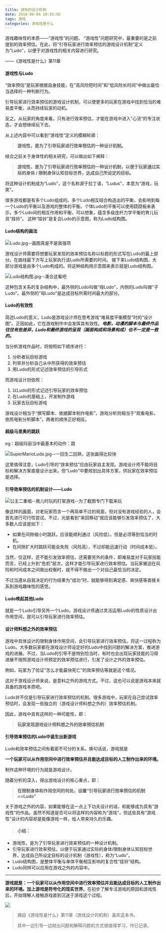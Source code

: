 ```yaml
---
title: 游戏的设计机制
date: 2016-06-04 18:55:56
tags: 游戏
categories: 游戏性是什么
---
```


游戏趣味性的本质——“游戏性”的问题。
“游戏性”问题研究中，最重要的是之前提到的效率预估。在此，将“引导玩家进行效率预估的游戏设计机制”定义为“Ludo”，以便于对游戏性的相关内容进行研究。

——《游戏性是什么》第11章

#### 游戏性与Ludo

“效率预估”是玩家根据自身技能，在“高风险短时间”和“低风险长时间”中做出最恰当选择的一种判断行为。

引导玩家进行效率预估的游戏设计机制，可以使更多的玩家在游戏中找到恰当的难易度平衡，从而持续玩家的动机。

反之，从玩家的角度来看，只有进行效率预估，才能在游戏中进入“心流”的专注状态，才会想继续玩下去。

从上述内容中可以看到“游戏性”定义的模糊轮廓：

> **游戏性，是为了引导玩家进行效率预估的一种设计机制。**

结合之前关于身体性的相关研究，可以做出如下阐释：

> **游戏性，是为了引导玩家进行效率预估的一种设计机制，以便于玩家通过实际的身体 / 限制身体认知目标世界，达成自己所设定的目标。**

将这种设计机制成为“Ludo”，这个名称源于拉丁语，“Ludus”，本意为“游戏，玩笑”。

很多游戏都是有多个Ludo组成的。多个Ludo相互结合构造出的平衡，会影响到每一个Ludo的平衡以及游戏的整体的平衡。个体Ludo的平衡可以使用跷跷板来表示，多个Ludo间的相互作用和平衡，可以想象，蕴含多级连杆力学平衡的育儿玩具“挂铃”。
这种“挂铃”是复合Ludo的示意图，称为Ludo结构图。

#### Ludo结构的画法

![Ludo.jpg--画图真是不是我强项](http://upload-images.jianshu.io/upload_images/1171873-a4aa6bb7d7161757.jpg?imageMogr2/auto-orient/strip%7CimageView2/2/w/1240)

游戏设计师需要将想要玩家发现的效率预估名称以标题的形式写在Ludo的最上部分。在曲线最下方写上玩家执行该Ludo所需要的时间。
接下来Ludo结构图，大部分游戏是由多个Ludo构成的。将这种结构用示意图来表示就是Ludo结构图。

![Ludo结构图.jpg--凑合这看吧](http://upload-images.jianshu.io/upload_images/1171873-043d1515ceb05f25.jpg?imageMogr2/auto-orient/strip%7CimageView2/2/w/1240)

这种包含关系的复杂结构中，最外侧的Ludo叫做“母Ludo”，内侧的Ludo叫做“子Ludo”。最外侧的“母Ludo”是达成目标所需时间最大的部分。

#### Ludo的有效性

简述Ludo的意义，Ludo是游戏设计师在思考游戏“难易度平衡模型”时的“设计图”。正因如此，它在游戏制作中会发挥其有效性。***电影，动漫的脚本与最终作品往往有些差异，Ludo和最终游戏的呈现（画面构成和场景构成）也不一定是一致的。***

当分析游戏作品时，将按照如下顺序进行：

1. 分析者玩目标游戏
2. 列举并分析自己从中所获得的效率预估
3. 用Ludo的形式记述效率预估的引导形式

而游戏设计则依照：

1. 以Ludo的形式记述引导玩家的效率预估
2. 在Ludo的基础上，开发制作游戏
3. 玩家去玩目标游戏

游戏设计相当于“撰写脚本、依据脚本制作电影”，游戏分析则相当于“观看电影，依照电影分析脚本”。两者的顺序正好相反。

#### 超级马里奥的跳跃

eg：超级玛丽当中最基本的动作：跳

![SuperMarioLudo.jpg--一回生二回熟，这张画得比较快](http://upload-images.jianshu.io/upload_images/1171873-10319ee9fe5ed4af.jpg?imageMogr2/auto-orient/strip%7CimageView2/2/w/1240)

这里值得注意，Ludo引导的“效率预估”应由玩家自主发现。游戏设计师不能将目标和解决方案直接设计出来。但“Ludo”中要规划出具体方案，供玩家在效率预估是选择。

#### 引导效率预估的机制设计——Ludo

![公主二重唱--我儿时玩的打架游戏--为了截图专门下载来玩](http://upload-images.jianshu.io/upload_images/1171873-dbc6ca5ba372a566.jpg?imageMogr2/auto-orient/strip%7CimageView2/2/w/1240)

像这样的画面，对老玩家而言一个再简单不过的局面，但对没有游戏经验的人，会首先进行可行性尝试。不过，光是看到“来回移动”就应该能够引发效率预估了，大多数人应该是如下：

- 如果在间隙缩小时跳跃，应该能顺利通过（风险低）。但是必须等到恰当的时机。
- 在间隙扩大时跳跃可能会失败（风险高），不过却能迅速行动（时间成本低）。

当然，仅这样，还不能引发效率预估，还需要另外的条件，即难易度对于玩家技能而言，已经上升到“危机”层次，这样才能引导玩家进行效率预估。当玩家被迫在风险和时间成本之间做出权衡时，就不得不做出一个对自己最恰当的决定。

不过当遵从自我决定的行为结果为“成功”时，就能够得到满足感、爽快感等直接关系到游戏趣味性的感觉。

#### Ludo唤起其他Ludo

就是一个Ludo引导另外一个Ludo。游戏设计师通过灵活运用Ludo的性质设计出作用空间，就可以引导玩家进行效率预估。

#### 设计师料想之外的效率预估

游戏中具体设计的限制身体作用空间，会引导玩家进行效率预估。将这一过程称为Ludo。大多数玩家都在游戏设计师设定好的Ludo中找到问题的解决方案，推进游戏的进展。不过，当Ludo的引导不是特别恰当时，有时也会出现玩家技能的习得进展不按照游戏设计师预定的效率预估进行，引发了设计之外的效率预估。

例如，玩家为了验证“怎么才能最快死亡”的效率预估等就是这个情况。

这对于游戏设计师来说，是意料之外的游戏方式。不过，这也可以说是游戏本来就具备的游戏本质吧。

Ludo并不仅是引导玩家进行效率预估的机制。很多游戏中，玩家在自己尝试效率预估时，会发现一些独立的（游戏设计师料想之外的）效率预估机制。

因此，游戏中具有这样的一种可能性，即：

> **玩家发现游戏设计师料想之外的效率预估机制**

#### 引导效率预估的Ludo中诞生出新游戏

Ludo和效率预估之间有着密不可分的关系。换句话说，游戏就是

**一个玩家可以从作用空间中进行效率预估并且能达成目标的人工制作出来的环境。**

制作这种环境的行为就是游戏设计。

随着分析的深入，得出游戏设计的核心重点，即：

> **在限制身体和作用空间的何处，设置“引导玩家进行效率预估的机制==Ludo”**

关于游戏之外的内容，如果能够在这一点上下功夫设计的话，和能够成为具有“游戏性”的作品。虽然不知道是否可以将这样的内容称为“游戏”，但这些具有“游戏性”设计的内容却是能像游戏一样，给人带来持久的乐趣。

> #### 小结：

- 游戏性，是为了引导玩家进行效率预估的一种设计机制。
- 引导玩家进行效率预估，以便于玩家通过实际的身体/限制身体认知目标世界，达成自己所设定目标的设计机制（游戏性），称为“Ludo”。
- Ludo结构图，是整体平衡与单体平衡相互影响的复合性“挂铃”结构。
- Ludo同样可以应用在游戏之外的内容中。

------

**游戏就是：一个玩家可以从作用空间中进行效率预估并且能达成目标的人工制作出来的环境。**加上游戏是**符号化的现实世界**。在初步了解专注游戏的原因和游戏性后，开始理解人接触游戏直到沉迷于游戏这个过程。

![](http://upload-images.jianshu.io/upload_images/1171873-5ea07a77408ae2de.jpg?imageMogr2/auto-orient/strip%7CimageView2/2/w/1240)

> 摘自《游戏性是什么》第11章（游戏设计的机制）喜欢这本书，
>
> 其中一边引导一边抛出问题和解释问题的方式很值得学习，作已记录。